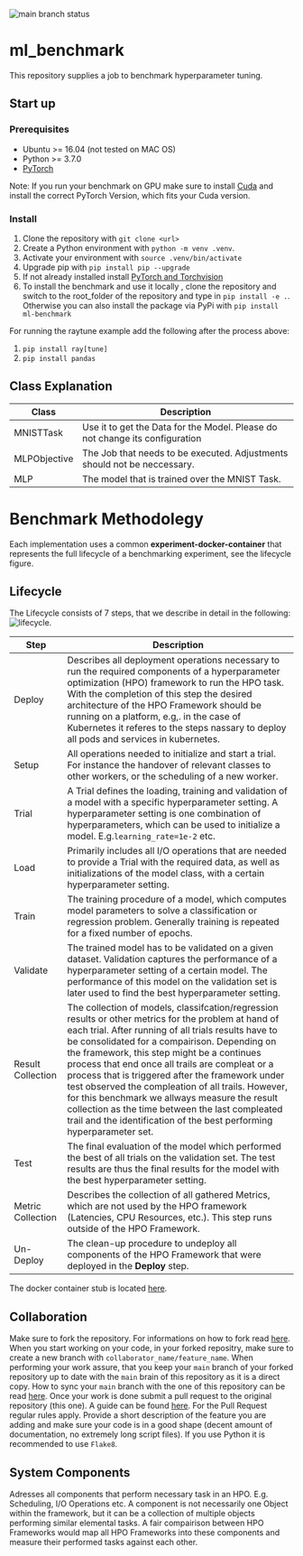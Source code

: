 ![main branch status](https://github.com/gebauerm/ml_benchmark/actions/workflows/package-pipeline.yml/badge.svg?branch=main)

# ml_benchmark
This repository supplies a job to benchmark hyperparameter tuning.



## Start up

### Prerequisites

* Ubuntu >= 16.04 (not tested on MAC OS)
* Python >= 3.7.0
* [PyTorch](https://pytorch.org/get-started/locally/)

Note: If you run your benchmark on GPU make sure to install [Cuda](https://docs.nvidia.com/cuda/cuda-installation-guide-microsoft-windows/index.html) and install the correct PyTorch Version, which fits your Cuda version.


### Install

1. Clone the repository with `git clone <url>`
2. Create a Python environment with `python -m venv .venv`.
3. Activate your environment with `source .venv/bin/activate`
4. Upgrade pip with `pip install pip --upgrade`
5. If not already installed install [PyTorch and Torchvision](https://pytorch.org/get-started/locally/)
6. To install the benchmark and use it locally , clone the repository and switch to the root_folder of the repository and type in `pip install -e .`. Otherwise you can also install the package via PyPi with `pip install ml-benchmark`


For running the raytune example add the following after the process above:

1. `pip install ray[tune]`
2. `pip install pandas`

## Class Explanation

|Class|Description|
|---|---|
|MNISTTask|Use it to get the Data for the Model. Please do not change its configuration|
|MLPObjective|The Job that needs to be executed. Adjustments should not be neccessary.|
|MLP|The model that is trained over the MNIST Task.|


# Benchmark Methodolegy

Each implementation uses a common **experiment-docker-container** that represents the full lifecycle of a benchmarking experiment, see the lifecycle figure.

## Lifecycle
The Lifecycle consists of 7 steps, that we describe in detail in the following:
![lifecycle](docs/lifecycle.jpg).


|Step|Description|
|----|-----------|
|Deploy|Describes all deployment operations necessary to run the required components of a hyperparameter optimization (HPO) framework to run the HPO task. With the completion of this step the desired architecture of the HPO Framework should be running on a platform, e.g,. in the case of Kubernetes it referes to the steps nassary to deploy all pods and services in kubernetes.|
|Setup| All operations needed to initialize and start a trial. For instance the handover of relevant classes to other workers, or the scheduling of a new worker. |
|Trial| A Trial defines the loading, training and validation of a model with a specific hyperparameter setting. A hyperparameter setting is one combination of hyperparameters, which can be used to initialize a model. E.g.`learning_rate=1e-2` etc.|
|Load| Primarily includes all I/O operations that are needed to provide a Trial with the required data, as well as initializations of the model class, with a certain hyperparameter setting. |
|Train| The training procedure of a model, which computes model parameters to solve a classification or regression problem. Generally training is repeated for a fixed number of epochs.|
|Validate| The trained model has to be validated on a given dataset. Validation captures the performance of a hyperparameter setting of a certain model. The performance of this model on the validation set is later used to find the best hyperparameter setting.|
|Result Collection| The collection of models, classifcation/regression results or other metrics for the problem at hand of each trial. After running of all trials results have to be consolidated for a compairison. Depending on the framework, this step might be a continues process that end once all trails are compleat or a process that is triggered after the framework under test observed the compleation of all trails. However, for this benchmark we allways measure the result collection as the time between the last compleated trail and the identification of the best performing hyperparameter set.|
|Test|The final evaluation of the model which performed the best of all trials on the validation set. The test results are thus the final results for the model with the best hyperparameter setting.|
|Metric Collection| Describes the collection of all gathered Metrics, which are not used by the HPO framework (Latencies, CPU Resources, etc.). This step runs outside of the HPO Framework.|
|Un-Deploy| The clean-up procedure to undeploy all components of the HPO Framework that were deployed in the **Deploy** step.|

The docker container stub is located [here](todo).

## Collaboration

Make sure to fork the repository. For informations on how to fork read [here](https://docs.github.com/en/get-started/quickstart/fork-a-repo). When you start working on your code, in your forked repositry, make sure to create a new branch with `collaborator_name/feature_name`. When performing your work assure, that you keep your `main` branch of your forked repository up to date with the `main` brain of this repository as it is a direct copy. How to sync your `main` branch with the one of this repository can be read [here](https://docs.github.com/en/pull-requests/collaborating-with-pull-requests/working-with-forks/syncing-a-fork). Once your work is done submit a pull request to the original repository (this one). A guide can be found [here](https://docs.github.com/en/pull-requests/collaborating-with-pull-requests/proposing-changes-to-your-work-with-pull-requests/creating-a-pull-request-from-a-fork). For the Pull Request regular rules apply. Provide a short description of the feature you are adding and make sure your code is in a good shape (decent amount of documentation, no extremely long script files). If you use Python it is recommended to use `Flake8`.

## System Components

Adresses all components that perform necessary task in an HPO. E.g. Scheduling, I/O Operations etc.
A component is not necessarily one Object within the framework, but it can be a collection of multiple objects performing similar elemental tasks.
A fair compairison between HPO Frameworks would map all HPO Frameworks into these components and measure their performed tasks against each other.
